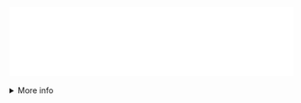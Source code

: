 ![Stuart Thomson](https://raw.githubusercontent.com/s-thom/s-thom/master/wave-banner.svg)

<details>
<summary>More info</summary>

## About me

I'm a guy that writes code. Whether anybody uses it or not doesn't really matter.

## This README

The SVG used at the top of this README is based on the version I use on my [personal website](https://sthom.kiwi). It's done in pure SVG using [SMIL](https://developer.mozilla.org/en-US/docs/Web/SVG/SVG_animation_with_SMIL) to control the animation. Each "wave" has a list of variations that it cycles between, and each one's animation cycle is offset slightly so they aren't all stopping/starting at the same time. Waves themselves are generated using a variation on the midpoint displacement algorithm, where new control points are added halfway between existing ones. Each iteration of the algorithm also reduces how much each control point contributes to the overall height.

- [CSS Tricks: A Guide to SVG Animations](https://css-tricks.com/guide-svg-animations-smil/)
- [SVG wave animation generator](https://loading.io/background/m-wave/) (the original inspiration for my own implementation)
- Font: [Jost*](https://indestructibletype.com/Jost.html)

</details>
